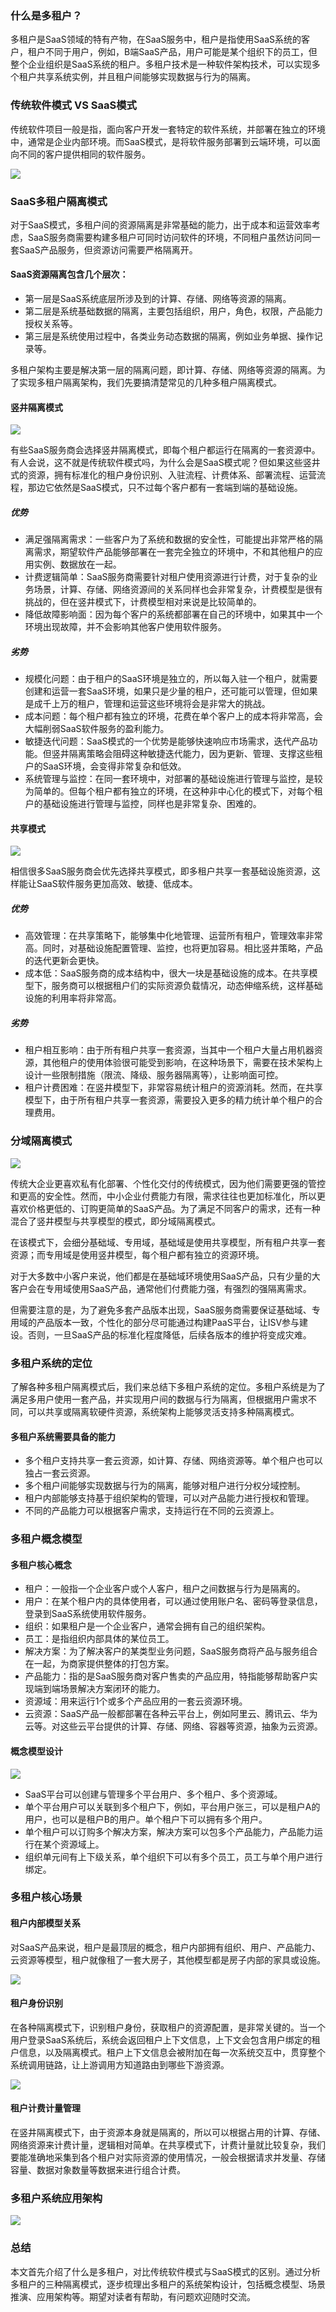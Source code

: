 ### 什么是多租户？

多租户是SaaS领域的特有产物，在SaaS服务中，租户是指使用SaaS系统的客户，租户不同于用户，例如，B端SaaS产品，用户可能是某个组织下的员工，但整个企业组织是SaaS系统的租户。多租户技术是一种软件架构技术，可以实现多个租户共享系统实例，并且租户间能够实现数据与行为的隔离。

### 传统软件模式 VS SaaS模式

传统软件项目一般是指，面向客户开发一套特定的软件系统，并部署在独立的环境中，通常是企业内部环境。而SaaS模式，是将软件服务部署到云端环境，可以面向不同的客户提供相同的软件服务。

![](https://img2022.cnblogs.com/blog/2625446/202211/2625446-20221121203843483-2055679094.png)

### SaaS多租户隔离模式

对于SaaS模式，多租户间的资源隔离是非常基础的能力，出于成本和运营效率考虑，SaaS服务商需要构建多租户可同时访问软件的环境，不同租户虽然访问同一套SaaS产品服务，但资源访问需要严格隔离开。

#### SaaS资源隔离包含几个层次：

-   第一层是SaaS系统底层所涉及到的计算、存储、网络等资源的隔离。
-   第二层是系统基础数据的隔离，主要包括组织，用户，角色，权限，产品能力授权关系等。
-   第三层是系统使用过程中，各类业务动态数据的隔离，例如业务单据、操作记录等。

多租户架构主要是解决第一层的隔离问题，即计算、存储、网络等资源的隔离。为了实现多租户隔离架构，我们先要搞清楚常见的几种多租户隔离模式。

#### 竖井隔离模式

![](https://img2022.cnblogs.com/blog/2625446/202211/2625446-20221121203913496-1227134381.png)

有些SaaS服务商会选择竖井隔离模式，即每个租户都运行在隔离的一套资源中。有人会说，这不就是传统软件模式吗，为什么会是SaaS模式呢？但如果这些竖井式的资源，拥有标准化的租户身份识别、入驻流程、计费体系、部署流程、运营流程，那边它依然是SaaS模式，只不过每个客户都有一套端到端的基础设施。

##### 优势

-   满足强隔离需求：一些客户为了系统和数据的安全性，可能提出非常严格的隔离需求，期望软件产品能够部署在一套完全独立的环境中，不和其他租户的应用实例、数据放在一起。
-   计费逻辑简单：SaaS服务商需要针对租户使用资源进行计费，对于复杂的业务场景，计算、存储、网络资源间的关系同样也会非常复杂，计费模型是很有挑战的，但在竖井模式下，计费模型相对来说是比较简单的。
-   降低故障影响面：因为每个客户的系统都部署在自己的环境中，如果其中一个环境出现故障，并不会影响其他客户使用软件服务。

##### 劣势

-   规模化问题：由于租户的SaaS环境是独立的，所以每入驻一个租户，就需要创建和运营一套SaaS环境，如果只是少量的租户，还可能可以管理，但如果是成千上万的租户，管理和运营这些环境将会是非常大的挑战。
-   成本问题：每个租户都有独立的环境，花费在单个客户上的成本将非常高，会大幅削弱SaaS软件服务的盈利能力。
-   敏捷迭代问题：SaaS模式的一个优势是能够快速响应市场需求，迭代产品功能。但竖井隔离策略会阻碍这种敏捷迭代能力，因为更新、管理、支撑这些租户的SaaS环境，会变得非常复杂和低效。
-   系统管理与监控：在同一套环境中，对部署的基础设施进行管理与监控，是较为简单的。但每个租户都有独立的环境，在这种非中心化的模式下，对每个租户的基础设施进行管理与监控，同样也是非常复杂、困难的。

#### 共享模式

![](https://img2022.cnblogs.com/blog/2625446/202211/2625446-20221121203929261-450147324.png)

相信很多SaaS服务商会优先选择共享模式，即多租户共享一套基础设施资源，这样能让SaaS软件服务更加高效、敏捷、低成本。

##### 优势

-   高效管理：在共享策略下，能够集中化地管理、运营所有租户，管理效率非常高。同时，对基础设施配置管理、监控，也将更加容易。相比竖井策略，产品的迭代更新会更快。
-   成本低：SaaS服务商的成本结构中，很大一块是基础设施的成本。在共享模型下，服务商可以根据租户们的实际资源负载情况，动态伸缩系统，这样基础设施的利用率将非常高。

##### 劣势

-   租户相互影响：由于所有租户共享一套资源，当其中一个租户大量占用机器资源，其他租户的使用体验很可能受到影响，在这种场景下，需要在技术架构上设计一些限制措施（限流、降级、服务器隔离等），让影响面可控。
-   租户计费困难：在竖井模型下，非常容易统计租户的资源消耗。然而，在共享模型下，由于所有租户共享一套资源，需要投入更多的精力统计单个租户的合理费用。

### 分域隔离模式

![](https://img2022.cnblogs.com/blog/2625446/202211/2625446-20221121203952951-571363191.png)

传统大企业更喜欢私有化部署、个性化交付的传统模式，因为他们需要更强的管控和更高的安全性。然而，中小企业付费能力有限，需求往往也更加标准化，所以更喜欢价格更低的、订购更简单的SaaS产品。为了满足不同客户的需求，还有一种混合了竖井模型与共享模型的模式，即分域隔离模式。

在该模式下，会细分基础域、专用域，基础域是使用共享模型，所有租户共享一套资源；而专用域是使用竖井模型，每个租户都有独立的资源环境。

对于大多数中小客户来说，他们都是在基础域环境使用SaaS产品，只有少量的大客户会在专用域使用SaaS产品，通常他们付费能力强，有强烈的强隔离需求。

但需要注意的是，为了避免多套产品版本出现，SaaS服务商需要保证基础域、专用域的产品版本一致，个性化的部分尽可能通过构建PaaS平台，让ISV参与建设。否则，一旦SaaS产品的标准化程度降低，后续各版本的维护将变成灾难。

### 多租户系统的定位

了解各种多租户隔离模式后，我们来总结下多租户系统的定位。多租户系统是为了满足多用户使用一套产品，并实现用户间的数据与行为隔离，但根据用户需求不同，可以共享或隔离软硬件资源，系统架构上能够灵活支持多种隔离模式。

#### 多租户系统需要具备的能力

-   多个租户支持共享一套云资源，如计算、存储、网络资源等。单个租户也可以独占一套云资源。
-   多个租户间能够实现数据与行为的隔离，能够对租户进行分权分域控制。
-   租户内部能够支持基于组织架构的管理，可以对产品能力进行授权和管理。
-   不同的产品能力可以根据客户需求，支持运行在不同的云资源上。

### 多租户概念模型

#### 多租户核心概念

-   租户：一般指一个企业客户或个人客户，租户之间数据与行为是隔离的。
-   用户：在某个租户内的具体使用者，可以通过使用账户名、密码等登录信息，登录到SaaS系统使用软件服务。
-   组织：如果租户是一个企业客户，通常会拥有自己的组织架构。
-   员工：是指组织内部具体的某位员工。
-   解决方案：为了解决客户的某类型业务问题，SaaS服务商将产品与服务组合在一起，为商家提供整体的打包方案。
-   产品能力：指的是SaaS服务商对客户售卖的产品应用，特指能够帮助客户实现端到端场景解决方案闭环的能力。
-   资源域：用来运行1个或多个产品应用的一套云资源环境。
-   云资源：SaaS产品一般都部署在各种云平台上，例如阿里云、腾讯云、华为云等。对这些云平台提供的计算、存储、网络、容器等资源，抽象为云资源。

#### 概念模型设计

![](https://img2022.cnblogs.com/blog/2625446/202211/2625446-20221121204106525-239314687.png)

-   SaaS平台可以创建与管理多个平台用户、多个租户、多个资源域。
-   单个平台用户可以关联到多个租户下，例如，平台用户张三，可以是租户A的用户，也可以是租户B的用户。单个租户下可以拥有多个用户。
-   单个租户可以订购多个解决方案，解决方案可以包多个产品能力，产品能力运行在某个资源域上。
-   组织单元间有上下级关系，单个组织下可以有多个员工，员工与单个用户进行绑定。

### 多租户核心场景

#### 租户内部模型关系

对SaaS产品来说，租户是最顶层的概念，租户内部拥有组织、用户、产品能力、云资源等模型，租户就像租了一套大房子，其他模型都是房子内部的家具或设施。

![](https://img2022.cnblogs.com/blog/2625446/202211/2625446-20221121204126347-1504096406.png)

#### 租户身份识别

在各种隔离模式下，识别租户身份，获取租户的资源配置，是非常关键的。当一个用户登录SaaS系统后，系统会返回租户上下文信息，上下文会包含用户绑定的租户信息，以及隔离模式。租户上下文信息会被附加在每一次系统交互中，贯穿整个系统调用链路，让上游调用方知道路由到哪些下游资源。

![](https://img2022.cnblogs.com/blog/2625446/202211/2625446-20221121204144091-1302142048.png)

#### 租户计费计量管理

在竖井隔离模式下，由于资源本身就是隔离的，所以可以根据占用的计算、存储、网络资源来计费计量，逻辑相对简单。在共享模式下，计费计量就比较复杂，我们要能准确地采集到各个租户对实际资源的使用情况，一般会根据请求并发量、存储容量、数据对象数量等数据来进行组合计费。

### 多租户系统应用架构

![](https://img2022.cnblogs.com/blog/2625446/202211/2625446-20221121204201394-866286783.png)

### 总结

本文首先介绍了什么是多租户，对比传统软件模式与SaaS模式的区别。通过分析多租户的三种隔离模式，逐步梳理出多租户的系统架构设计，包括概念模型、场景推演、应用架构等。期望对读者有帮助，有问题欢迎随时交流。